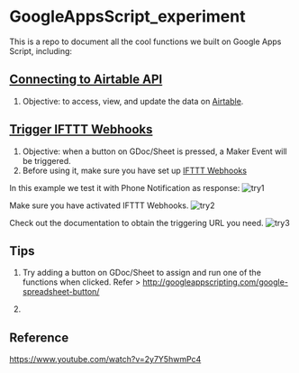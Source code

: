 # GoogleAppsScript_experiment

This is a repo to document all the cool functions we built on Google Apps Script, including: 

## [Connecting to Airtable API](https://github.com/zhix/GoogleAppsScript_experiment/blob/master/airtable.gs)
1) Objective: to access, view, and update the data on [Airtable](http://airtable.com/). 

## [Trigger IFTTT Webhooks](https://github.com/zhix/GoogleAppsScript_experiment/blob/master/airtable.gs)
1) Objective: when a button on GDoc/Sheet is pressed, a Maker Event will be triggered. 
2) Before using it, make sure you have set up [IFTTT Webhooks](https://ifttt.com/maker_webhooks) 

In this example we test it with Phone Notification as response:
![][screenshot] 

Make sure you have activated IFTTT Webhooks. 
![][screenshot2] 

Check out the documentation to obtain the triggering URL you need. 
![][screenshot3] 

[screenshot]:  https://github.com/zhix/GoogleAppsScript_experiment/blob/master/Media/Screenshot_20190326-233050.jpg "try1"
[screenshot2]: https://github.com/zhix/GoogleAppsScript_experiment/blob/master/Media/Capture.PNG "try2"
[screenshot3]: https://github.com/zhix/GoogleAppsScript_experiment/blob/master/Media/Capture2.PNG "try3"

## Tips
1) Try adding a button on GDoc/Sheet to assign and run one of the functions when clicked. 
Refer > http://googleappscripting.com/google-spreadsheet-button/

2) 

## Reference 
https://www.youtube.com/watch?v=2y7Y5hwmPc4 

